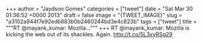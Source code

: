 
+++
author = "Jaydson Gomes"
categories = ["tweet"]
date = "Sat Mar 30 01:36:52 +0000 2013"
draft = false
image = "{TWEET_IMAGE}"
slug = "a3102a944f7e92edb883b0b2460244bd3e4c823b"
tags = ["tweet"]
title = """RT @mayank_kumar: Mozilla..."""
+++
RT @mayank_kumar: Mozilla is kicking the web out of its shackles. Again. http://t.co/5L3xyRSg29

